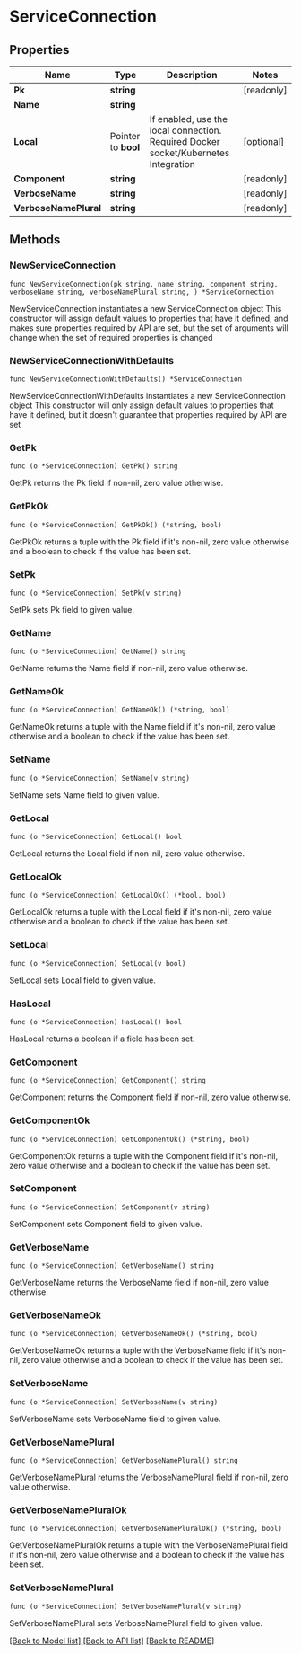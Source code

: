# ServiceConnection

## Properties

Name | Type | Description | Notes
------------ | ------------- | ------------- | -------------
**Pk** | **string** |  | [readonly] 
**Name** | **string** |  | 
**Local** | Pointer to **bool** | If enabled, use the local connection. Required Docker socket/Kubernetes Integration | [optional] 
**Component** | **string** |  | [readonly] 
**VerboseName** | **string** |  | [readonly] 
**VerboseNamePlural** | **string** |  | [readonly] 

## Methods

### NewServiceConnection

`func NewServiceConnection(pk string, name string, component string, verboseName string, verboseNamePlural string, ) *ServiceConnection`

NewServiceConnection instantiates a new ServiceConnection object
This constructor will assign default values to properties that have it defined,
and makes sure properties required by API are set, but the set of arguments
will change when the set of required properties is changed

### NewServiceConnectionWithDefaults

`func NewServiceConnectionWithDefaults() *ServiceConnection`

NewServiceConnectionWithDefaults instantiates a new ServiceConnection object
This constructor will only assign default values to properties that have it defined,
but it doesn't guarantee that properties required by API are set

### GetPk

`func (o *ServiceConnection) GetPk() string`

GetPk returns the Pk field if non-nil, zero value otherwise.

### GetPkOk

`func (o *ServiceConnection) GetPkOk() (*string, bool)`

GetPkOk returns a tuple with the Pk field if it's non-nil, zero value otherwise
and a boolean to check if the value has been set.

### SetPk

`func (o *ServiceConnection) SetPk(v string)`

SetPk sets Pk field to given value.


### GetName

`func (o *ServiceConnection) GetName() string`

GetName returns the Name field if non-nil, zero value otherwise.

### GetNameOk

`func (o *ServiceConnection) GetNameOk() (*string, bool)`

GetNameOk returns a tuple with the Name field if it's non-nil, zero value otherwise
and a boolean to check if the value has been set.

### SetName

`func (o *ServiceConnection) SetName(v string)`

SetName sets Name field to given value.


### GetLocal

`func (o *ServiceConnection) GetLocal() bool`

GetLocal returns the Local field if non-nil, zero value otherwise.

### GetLocalOk

`func (o *ServiceConnection) GetLocalOk() (*bool, bool)`

GetLocalOk returns a tuple with the Local field if it's non-nil, zero value otherwise
and a boolean to check if the value has been set.

### SetLocal

`func (o *ServiceConnection) SetLocal(v bool)`

SetLocal sets Local field to given value.

### HasLocal

`func (o *ServiceConnection) HasLocal() bool`

HasLocal returns a boolean if a field has been set.

### GetComponent

`func (o *ServiceConnection) GetComponent() string`

GetComponent returns the Component field if non-nil, zero value otherwise.

### GetComponentOk

`func (o *ServiceConnection) GetComponentOk() (*string, bool)`

GetComponentOk returns a tuple with the Component field if it's non-nil, zero value otherwise
and a boolean to check if the value has been set.

### SetComponent

`func (o *ServiceConnection) SetComponent(v string)`

SetComponent sets Component field to given value.


### GetVerboseName

`func (o *ServiceConnection) GetVerboseName() string`

GetVerboseName returns the VerboseName field if non-nil, zero value otherwise.

### GetVerboseNameOk

`func (o *ServiceConnection) GetVerboseNameOk() (*string, bool)`

GetVerboseNameOk returns a tuple with the VerboseName field if it's non-nil, zero value otherwise
and a boolean to check if the value has been set.

### SetVerboseName

`func (o *ServiceConnection) SetVerboseName(v string)`

SetVerboseName sets VerboseName field to given value.


### GetVerboseNamePlural

`func (o *ServiceConnection) GetVerboseNamePlural() string`

GetVerboseNamePlural returns the VerboseNamePlural field if non-nil, zero value otherwise.

### GetVerboseNamePluralOk

`func (o *ServiceConnection) GetVerboseNamePluralOk() (*string, bool)`

GetVerboseNamePluralOk returns a tuple with the VerboseNamePlural field if it's non-nil, zero value otherwise
and a boolean to check if the value has been set.

### SetVerboseNamePlural

`func (o *ServiceConnection) SetVerboseNamePlural(v string)`

SetVerboseNamePlural sets VerboseNamePlural field to given value.



[[Back to Model list]](../README.md#documentation-for-models) [[Back to API list]](../README.md#documentation-for-api-endpoints) [[Back to README]](../README.md)


